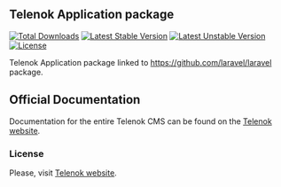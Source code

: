 ## Telenok Application package

[![Total Downloads](https://poser.pugx.org/telenok/telenok/downloads.svg)](https://packagist.org/packages/telenok/telenok)
[![Latest Stable Version](https://poser.pugx.org/telenok/telenok/v/stable.svg)](https://packagist.org/packages/telenok/telenok)
[![Latest Unstable Version](https://poser.pugx.org/telenok/telenok/v/unstable.svg)](https://packagist.org/packages/telenok/telenok)
[![License](https://poser.pugx.org/telenok/telenok/license.svg)](https://packagist.org/packages/telenok/telenok)

Telenok Application package linked to https://github.com/laravel/laravel package.

## Official Documentation

Documentation for the entire Telenok CMS can be found on the [Telenok website](http://telenok.com/docs).

### License

Please, visit [Telenok website](http://telenok.com/license).
